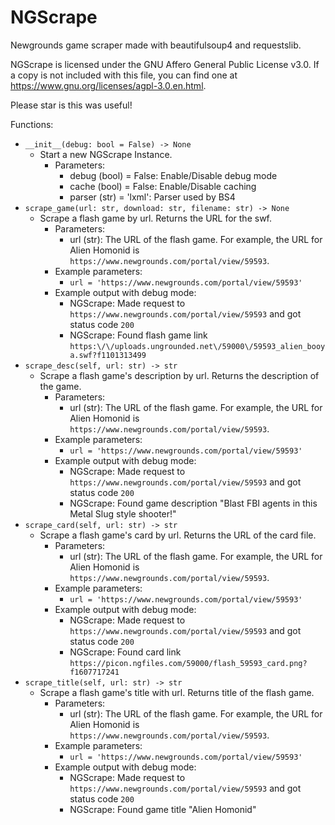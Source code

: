 # NGScrape
Newgrounds game scraper made with beautifulsoup4 and requestslib.

NGScrape is licensed under the GNU Affero General Public License v3.0. If a copy is not included with this file, you can find one at https://www.gnu.org/licenses/agpl-3.0.en.html.

Please star is this was useful!

Functions:
- `__init__(debug: bool = False) -> None`
    - Start a new NGScrape Instance.
        - Parameters:
            - debug (bool) = False: Enable/Disable debug mode
            - cache (bool) = False: Enable/Disable caching
            - parser (str) = 'lxml': Parser used by BS4
- `scrape_game(url: str, download: str, filename: str) -> None`
    - Scrape a flash game by url. Returns the URL for the swf.
        - Parameters:
            - url (str): The URL of the flash game. For example, the URL for Alien Homonid is `https://www.newgrounds.com/portal/view/59593`.
        - Example parameters:
            - `url = 'https://www.newgrounds.com/portal/view/59593'`
        - Example output with debug mode:
            - NGScrape: Made request to `https://www.newgrounds.com/portal/view/59593` and got status code `200`
            - NGScrape: Found flash game link `https:\/\/uploads.ungrounded.net\/59000\/59593_alien_booya.swf?f1101313499`
- `scrape_desc(self, url: str) -> str`
    - Scrape a flash game's description by url. Returns the description of the game.
        - Parameters:
            - url (str): The URL of the flash game. For example, the URL for Alien Homonid is `https://www.newgrounds.com/portal/view/59593`.
        - Example parameters:
            - `url = 'https://www.newgrounds.com/portal/view/59593'`
        - Example output with debug mode:
            - NGScrape: Made request to `https://www.newgrounds.com/portal/view/59593` and got status code `200`
            - NGScrape: Found game description "Blast FBI agents in this Metal Slug style shooter!"
- `scrape_card(self, url: str) -> str`
    - Scrape a flash game's card by url. Returns the URL of the card file.
        - Parameters:
            - url (str): The URL of the flash game. For example, the URL for Alien Homonid is `https://www.newgrounds.com/portal/view/59593`.
        - Example parameters:
            - `url = 'https://www.newgrounds.com/portal/view/59593'`
        - Example output with debug mode:
            - NGScrape: Made request to `https://www.newgrounds.com/portal/view/59593` and got status code `200`
            - NGScrape: Found card link `https://picon.ngfiles.com/59000/flash_59593_card.png?f1607717241`
- `scrape_title(self, url: str) -> str`
    - Scrape a flash game's title with url. Returns title of the flash game.
        - Parameters:
            - url (str): The URL of the flash game. For example, the URL for Alien Homonid is `https://www.newgrounds.com/portal/view/59593`.
        - Example parameters:
            - `url = 'https://www.newgrounds.com/portal/view/59593'`
        - Example output with debug mode:
            - NGScrape: Made request to `https://www.newgrounds.com/portal/view/59593` and got status code `200`
            - NGScrape: Found game title "Alien Homonid"